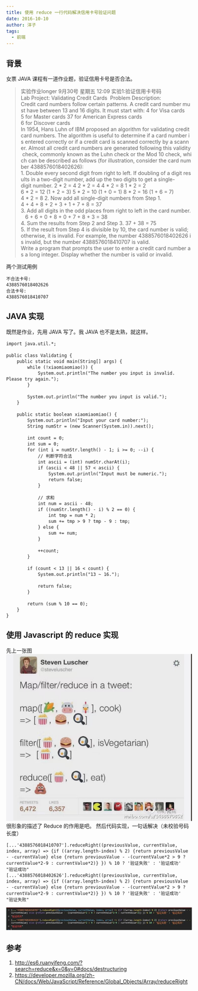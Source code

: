 ```yaml
---
title: 使用 reduce 一行代码解决信用卡号验证问题
date: 2016-10-10
author: 洋子
tags:
  - 前端
---
```


## 背景
女票 JAVA 课程有一道作业题，验证信用卡号是否合法。
>实验作业longer 9月30号 星期五 12:09
实验1:验证信用卡号码
Lab Project: Validating Credit Cards
 Problem Description:
Credit card numbers follow certain patterns. A credit card number must have between 13 and 16 digits. It must start with:
4 for Visa cards
5 for Master cards
37 for American Express cards
6 for Discover cards
In 1954, Hans Luhn of IBM proposed an algorithm for validating credit card numbers. The algorithm is useful to determine if a card number is entered correctly or if a credit card is scanned correctly by a scanner. Almost all credit card numbers are generated following this validity check, commonly known as the Luhn check or the Mod 10 check, which can be described as follows (for illustration, consider the card number 4388576018402626):
1. Double every second digit from right to left. If doubling of a digit results in a two-digit number, add up the two digits to get a single-digit number.
2 * 2 = 4
2 * 2 = 4
4 * 2 = 8
1 * 2 = 2
6 * 2 = 12 (1 + 2 = 3)
5 * 2 = 10 (1 + 0 = 1)
8 * 2 = 16 (1 + 6 = 7)
4 * 2 = 8
2. Now add all single-digit numbers from Step 1. 
4 + 4 + 8 + 2 + 3 + 1 + 7 + 8 = 37
3. Add all digits in the odd places from right to left in the card number.
   6 + 6 + 0 + 8 + 0 + 7 + 8 + 3 = 38
4. Sum the results from Step 2 and Step 3.
37 + 38 = 75
5. If the result from Step 4 is divisible by 10, the card number is valid; otherwise, it is invalid. For example, the number 4388576018402626 is invalid, but the number 4388576018410707 is valid.
Write a program that prompts the user to enter a credit card number as a long integer. Display whether the number is valid or invalid.

两个测试用例
```
不合法卡号:
4388576018402626
合法卡号:
4388576018410707
```
## JAVA 实现
既然是作业，先用 JAVA 写了。我 JAVA 也不是太熟，就这样。
```
import java.util.*;

public class Validating {
    public static void main(String[] args) {
        while (!xiaomiaomiao()) {
            System.out.println("The number you input is invalid. Please try again.");
        }

        System.out.println("The number you input is valid.");
    }

    public static boolean xiaomiaomiao() {
        System.out.println("Input your card number:");
        String numStr = (new Scanner(System.in)).next();

        int count = 0;
        int sum = 0;
        for (int i = numStr.length() - 1; i >= 0; --i) {
            // 判断字符合法
            int ascii = (int) numStr.charAt(i);
            if (ascii < 48 || 57 < ascii) {
                System.out.println("Input must be numeric.");
                return false;
            }

            // 求和
            int num = ascii - 48;
            if ((numStr.length() - i) % 2 == 0) {
                int tmp = num * 2;
                sum += tmp > 9 ? tmp - 9 : tmp;
            } else {
                sum += num;
            }

            ++count;
        }

        if (count < 13 || 16 < count) {
            System.out.println("13 ~ 16.");

            return false;
        }

        return (sum % 10 == 0);
    }
}
```

## 使用 Javascript 的 reduce 实现
先上一张图
![](./FILES/shi-yong-reduce-yi-xing-dai-ma-jie-jue-xin-yong-qia-hao-yan-zheng-wen-ti.md/61d072e6.png)
很形象的描述了 Reduce 的作用是吧。
然后代码实现，一句话解决（未校验号码长度）
```
[...'4388576018410707'].reduceRight((previousValue, currentValue, index, array) => {if ((array.length-index) % 2) {return previousValue - -currentValue} else {return previousValue - -(currentValue*2 > 9 ? currentValue*2-9 : currentValue*2)} }) % 10 ? '验证失败' : '验证成功'
"验证成功"
[...'4388576018402626'].reduceRight((previousValue, currentValue, index, array) => {if ((array.length-index) % 2) {return previousValue - -currentValue} else {return previousValue - -(currentValue*2 > 9 ? currentValue*2-9 : currentValue*2)} }) % 10 ? '验证失败' : '验证成功'
"验证失败"
```

![](./FILES/shi-yong-reduce-yi-xing-dai-ma-jie-jue-xin-yong-qia-hao-yan-zheng-wen-ti.md/5959a679.png)

## 参考
1. <http://es6.ruanyifeng.com/?search=reduce&x=0&y=0#docs/destructuring>
2. <https://developer.mozilla.org/zh-CN/docs/Web/JavaScript/Reference/Global_Objects/Array/reduceRight>
